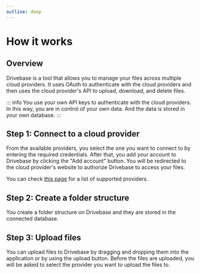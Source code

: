 ```yaml
---
outline: deep
---
```


# How it works


## Overview

Drivebase is a tool that allows you to manage your files across multiple cloud providers. It uses OAuth to authenticate with the cloud providers and then uses the cloud provider's API to upload, download, and delete files.

::: info
You use your own API keys to authenticate with the cloud providers. In this way, you are in control of your own data.
And the data is stored in your own database.
:::


## Step 1: Connect to a cloud provider

From the available providers, you select the one you want to connect to by entering the required credentials.
After that, you add your account to Drivebase by clicking the "Add account" button. You will be redirected to the cloud provider's website to authorize Drivebase to access your files.

You can check [this page](/docs/providers/) for a list of supported providers.

## Step 2: Create a folder structure

You create a folder structure on Drivebase and they are stored in the connected database.

## Step 3: Upload files

You can upload files to Drivebase by dragging and dropping them into the application or by using the upload button.
Before the files are uploaded, you will be asked to select the provider you want to upload the files to.